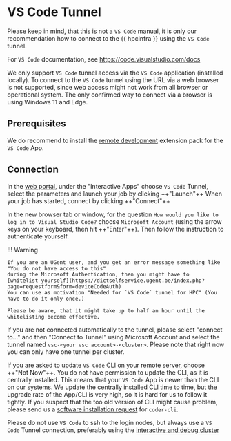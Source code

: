 # VS Code Tunnel

Please keep in mind, that this is not a `VS Code` manual,
it is only our recommendation how to connect to the {{ hpcinfra }} using the `VS Code` tunnel. 

For `VS Code` documentation, see <https://code.visualstudio.com/docs>

We only support `VS Code` tunnel access via the `VS Code` application (installed locally).
To connect to the `VS Code` tunnel using the URL via a web browser is not supported,
since web access might not work from all browser or operational system.
The only confirmed way to connect via a browser is using Windows 11 and Edge. 

## Prerequisites

We do recommend to install the [remote development](https://code.visualstudio.com/docs/remote/remote-overview)
extension pack for the `VS Code` App.


## Connection

In the [web portal](./web_portal.md), under the "Interactive Apps" choose `VS Code` Tunnel,
select the parameters and launch your job by clicking ++"Launch"++
When your job has started, connect by clicking ++"Connect"++

In the new browser tab or window, for the question
`How would you like to log in to Visual Studio Code?` choose `Microsoft Account` 
(using the arrow keys on your keyboard, then hit ++"Enter"++).
Then follow the instruction to authenticate yourself.

!!! Warning

    If you are an UGent user, and you get an error message something like "You do not have access to this"
    during the Microsoft Authentication, then you might have to
    [whitelist yourself](https://dictselfservice.ugent.be/index.php?page=requestform&form=deviceCodeAuth)
    You can use as motivation "Needed for `VS Code` tunnel for HPC" (You have to do it only once.)
    
    Please be aware, that it might take up to half an hour until the whitelisting become effective.


If you are not connected automatically to the tunnel, please select "connect to..." and then
"Connect to Tunnel" using Microsoft Account and select the tunnel named `vsc-<your vsc account>-<cluster>`.
Please note that right now you can only have one tunnel per cluster.

If you are asked to update `VS Code` CLI on your remote server, choose ++"Not Now"++.
You do not have permission to update the CLI, as it is centrally installed.
This means that your `VS Code` App is newer than the CLI on our systems.
We update the centrally installed CLI time to time,
but the upgrade rate of the App/CLI is very high,
so it is hard for us to follow it tightly.
If you suspect that the too old version of CLI might cause problem, please send us a
[software installation request](https://www.ugent.be/hpc/en/support/software-installation-request)
for `coder-cli`. 

Please do not use `VS Code` to ssh to the login nodes,
but always use a `VS Code` Tunnel connection,
preferably using the [interactive and debug cluster](./interactive_debug.md) 

